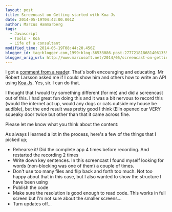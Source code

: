 ```yaml
---
layout: post
title: Screencast on Getting started with Koa Js
date: 2014-05-19T04:42:00.001Z
author: Marcus Hammarberg
tags:
  - Javascript
  - Tools - Koa
  - Life of a consultant
modified_time: 2014-05-19T08:44:20.456Z
blogger_id: tag:blogger.com,1999:blog-36533086.post-2777218186814061355
blogger_orig_url: http://www.marcusoft.net/2014/05/screencast-on-getting-started-with-koa.html
---
```





I got a <a href="http://www.marcusoft.net/2014/03/mnb-mongoosejs.html"
target="_blank">comment from a reade</a>r. That's both encouraging and
educating. Mr Robert Larsson asked me if I could show him and others how
to write an API using
<a href="http://www.koajs.com/" target="_blank">Koa Js</a>. Yes, sir. I
can do that.

I thought that I would try something different (for me) and did a
screencast out of this. I had great fun doing this and it was a bit
nervous to record this (would the internet act up, would any dogs or
cats outside my house be audible), but the end result was pretty good I
think (Elin opened our VERY squeaky door twice but other than that it
came across fine.

Please let me know what you think about the
content:

<div class="separator" style="clear: both; text-align: center;">

<div class="separator" style="clear: both; text-align: left;">

<div class="separator" style="clear: both; text-align: left;">

As always I learned a lot in the process, here's a few of the things
that I picked up;

<div class="separator" style="clear: both; text-align: left;">

- Rehearse it! Did the complete app 4 times before recording. And
    restarted the recording 2 times
- Write down key sentences. In this screencast I found myself looking
    for words (non-blocking was one of them) a couple of times.
- Don't use too many files and flip back and forth too much. Not too
    happy about that in this case, but I also wanted to show the
    structure I have been using
- Publish the code
- Make sure the resolution is good enough to read code. This works in
    full screen but I'm not sure about the smaller screens...
- Turn updates off...
